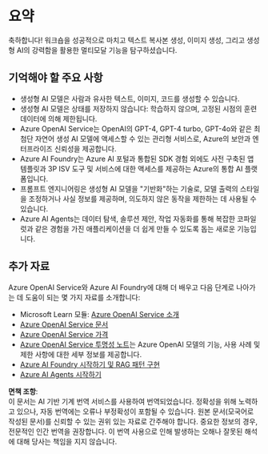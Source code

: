 # 요약

축하합니다! 워크숍을 성공적으로 마치고 텍스트 복사본 생성, 이미지 생성, 그리고 생성형 AI의 강력함을 활용한 멀티모달 기능을 탐구하셨습니다.

## 기억해야 할 주요 사항
- 생성형 AI 모델은 사람과 유사한 텍스트, 이미지, 코드를 생성할 수 있습니다.
- 생성형 AI 모델은 상태를 저장하지 않습니다: 학습하지 않으며, 고정된 시점의 훈련 데이터에 의해 제한됩니다.
- Azure OpenAI Service는 OpenAI의 GPT-4, GPT-4 turbo, GPT-4o와 같은 최첨단 자연어 생성 AI 모델에 액세스할 수 있는 관리형 서비스로, Azure의 보안과 엔터프라이즈 신뢰성을 제공합니다.
- Azure AI Foundry는 Azure AI 포털과 통합된 SDK 경험 외에도 사전 구축된 앱 템플릿과 3P ISV 도구 및 서비스에 대한 액세스를 제공하는 Azure의 통합 AI 플랫폼입니다.
- 프롬프트 엔지니어링은 생성형 AI 모델을 "기반화"하는 기술로, 모델 출력의 스타일을 조정하거나 사실 정보를 제공하며, 의도하지 않은 동작을 제한하는 데 사용될 수 있습니다.
- Azure AI Agents는 데이터 탐색, 솔루션 제안, 작업 자동화를 통해 복잡한 코파일럿과 같은 경험을 가진 애플리케이션을 더 쉽게 만들 수 있도록 돕는 새로운 기능입니다.

## 추가 자료
Azure OpenAI Service와 Azure AI Foundry에 대해 더 배우고 다음 단계로 나아가는 데 도움이 되는 몇 가지 자료를 소개합니다:

- Microsoft Learn 모듈: [Azure OpenAI Service 소개](https://learn.microsoft.com/en-us/training/modules/explore-azure-openai/?WT.mc_id=aiml-132569-cacaste)
- [Azure OpenAI Service 문서](https://learn.microsoft.com/en-us/azure/cognitive-services/openai/?WT.mc_id=aiml-132569-cacaste)
- [Azure OpenAI Service 가격](https://azure.microsoft.com/en-us/products/cognitive-services/openai-service/#pricing/?WT.mc_id=aiml-132569-cacaste)
- [Azure OpenAI Service 투명성 노트](https://learn.microsoft.com/en-us/legal/cognitive-services/openai/transparency-note/?WT.mc_id=aiml-132569-cacaste)는 Azure OpenAI 모델의 기능, 사용 사례 및 제한 사항에 대한 세부 정보를 제공합니다.
- [Azure AI Foundry 시작하기 및 RAG 패턴 구현](https://learn.microsoft.com/training/paths/create-custom-copilots-ai-studio//?WT.mc_id=aiml-132569-cacaste)
- [Azure AI Agents 시작하기](https://learn.microsoft.com/en-us/azure/ai-services/agents/overview)

**면책 조항**:  
이 문서는 AI 기반 기계 번역 서비스를 사용하여 번역되었습니다. 정확성을 위해 노력하고 있으나, 자동 번역에는 오류나 부정확성이 포함될 수 있습니다. 원본 문서(모국어로 작성된 문서)를 신뢰할 수 있는 권위 있는 자료로 간주해야 합니다. 중요한 정보의 경우, 전문적인 인간 번역을 권장합니다. 이 번역 사용으로 인해 발생하는 오해나 잘못된 해석에 대해 당사는 책임을 지지 않습니다.